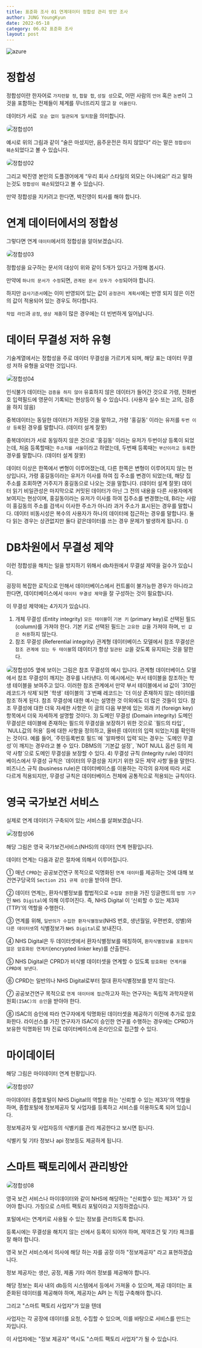 ```yaml
---
title: 표준화 조사 01 연계데이터 정합성 관리 방안 조사
author: JUNG YoungKyun
date: 2022-05-18
category: 06.02 표준화 조사
layout: post
---
```


![azure](https://img.shields.io/badge/표준화-2022.05.18-red.svg)

# 정합성

정합성이란 한자어로 `가지런할 정`, `합할 합`, `성질 성`으로, 어떤 사람의 `언어` 혹은 `논변`이 그것을 포함하는 전제들이 체계를 무너뜨리지 않고 `잘 어울린다`. 

데이터가 서로` 모순 없이 일관되게 일치함`을 의미합니다. 

<img src="../images/정합성01.png" alt="정합성01" style="border-radius: 10px; border: 1px solid #eaeaea;"/>

예시로 위의 그림과 같이 “술은 마셨지만, 음주운전은 하지 않았다“ 라는 말은 `정합성이 훼손`되었다고 볼 수 있습니다. 

<img src="../images/정합성02.jpg" alt="정합성02" style="border-radius: 10px; border: 1px solid #eaeaea;"/>

그리고 박진영 본인의 도플갱어에게 “우리 회사 스타일의 외모는 아니에요!” 라고 말하는것도 `정합성이 훼손`되었다고 볼 수 있습니다. 

만약 정합성을 지키려고 한다면, 박진영이 퇴사를 해야 합니다.

# 연계 데이터에서의 정합성
그렇다면 연계 `데이터`에서의 정합성을 알아보겠습니다.

<img src="../images/정합성03.png" alt="정합성03" style="border-radius: 10px; border: 1px solid #eaeaea;"/>

정합성을 요구하는 문서의 대상이 위와 같이 5개가 있다고 가정해 봅시다. 

만약에 `하나의 문서가 수정`되면, `관계된 문서 모두가 수정`되어야 합니다. 

하지만 `검사기준서`에는 이미 반영되어 있는 값이 `공정관리 계획서`에는 반영 되지 않은 이전의 값이 적용되어 있는 경우도 허다합니다. 

`작업 라인`과 `공정`, `생상 제품`이 많은 경우에는 더 빈번하게 일어납니다.

# 데이터 무결성 저하 유형
기술계열에서는 정합성을 주로 데이터 무결성을 가르키게 되며,
해당 표는 데이터 무결성 저하 유형을 요약한 것입니다.

<img src="../images/정합성04.png" alt="정합성04" style="border-radius: 10px; border: 1px solid #eaeaea;"/>

인식불가 데이터는 `검증을 하지 않아` 유효하지 않은 데이터가 들어간 것으로 가령, 전화번호 입력필드에 영문이 기록되는 현상등이 될 수 있습니다. (사용자 실수 또는 고의, 검증을 하지 않음)

중복데이터는 동일한 데이터가 저장된 것을 말하고, 가령 '홍길동' 이라는 유저를 `두번 이상 등록`된 경우를 말합니다. (데이터 설계 잘못)

중복데이터가 서로 동일하지 않은 것으로 '홍길동' 이라는 유저가 두번이상 등록이 되었는데, 처음 등록할때는 `주소지를 서울`이라고 하였는데, 두번째 등록때는 `부산이라고 등록`한 경우를 말합니다. (데이터 설계 잘못)

데이터 이상은 한쪽에서 변형이 이루어졌는데, 다른 한쪽은 변형이 이루어지지 않는 현상입니다, 가령 홍길동이라는 유저가 이사를 하여 집 주소를 변경이 되었는데, 해당 집 주소를 조회하면 거주지가 홍길동으로 나오는 것을 말합니다. (데이터 설계 잘못)
데이터 읽기 비일관성은 마지막으로 커밋된 데이터가 아닌 그 전의 내용을 다른 사용자에게 보여지는 현상이며, 홍길동이라는 유저가 이사를 하여 집주소를 변경했는데, B라는 사람이 홍길동의 주소를 검색시 이사한 주소가 아니라 과거 주소가 표시된는 경우를 말합니다.
데이터 비동시성은 복수의 사용자가 하나의 데이터에 접근하는 경우를 말합니다. 둘다 읽는 경우는 상관없지만 둘다 같은데이터를 쓰는 경우 문제가 발생하게 됩니다. ()


# DB차원에서 무결성 제약
이런 정합성을 해치는 일을 방지하기 위해서 db차원에서 무결설 제약을 걸수가 있습니다.

굉장히 복잡한 로직으로 인해서 데이터베이스에서 컨트롤이 불가능한 경우가 아니라고 한다면, 데이터베이스에서 `데이터 무결성 제약`을 잘 구성하는 것이 필요합니다.

이 무결성 제약에는 4가지가 있습니다.

1) 개체 무결성 (Entity integrity)
`모든 테이블`이 `기본 키` (primary key)로 선택된 필드 (column)를 가져야 한다. 
기본 키로 선택된 필드는 `고유한 값`을 가져야 하며, `빈 값은 허용`하지 않는다.
2) 참조 무결성 (Referential integrity)
관계형 데이터베이스 모델에서 참조 무결성은 `참조 관계에 있는 두 테이블`의 데이터가 항상 `일관된 값`을 갖도록 유지되는 것을 말한다.
<img src="../images/정합성05.png" alt="정합성05" style="border-radius: 10px; border: 1px solid #eaeaea;"/> 
옆에 보이는 그림은 참조 무결성의 예시 입니다.
관계형 데이터베이스 모델에서 참조 무결성이 깨지는 경우를 나타낸다. 
이 예시에서는 부서 테이블을 참조하는 학생 테이블을 보여주고 있다. 
이러한 참조 관계에서 만약 부서 테이블에서 id 값이 `310인 레코드가 삭제`되면 `학생` 테이블의 `3`번째 레코드는 `더 이상 존재하지 않는 데이터를 참조`하게 된다. 
참조 무결성에 대한 예시는 설명한 것 이외에도 더 많은 것들이 있다. 
참조 무결성에 대한 더욱 자세한 사항은 이 글의 다음 부분에 있는 외래 키 (foreign key) 항목에서 더욱 자세하게 설명할 것이다.
3) 도메인 무결성 (Domain integrity)
도메인 무결성은 테이블에 존재하는 필드의 무결성을 보장하기 위한 것으로 `필드의 타입`, `NULL값의 허용` 등에 대한 사항을 정의하고, 올바른 데이터의 입력 되었는지를 확인하는 것이다. 
예를 들어, `주민등록번호 필드`에 `알파벳이 입력`되는 경우는 `도메인 무결성`이 깨지는 경우라고 볼 수 있다. 
DBMS의 `기본값 설정`, `NOT NULL 옵션 등의 제약 사항`으로 도메인 무결성을 보장할 수 있다.
4) 무결성 규칙 (Integrity rule)
데이터베이스에서 무결성 규칙은 `데이터의 무결성을 지키기 위한 모든 제약 사항`들을 말한다. 
비즈니스 규칙 (business rule)은 데이터베이스를 이용하는 각각의 유저에 따라 서로 다르게 적용되지만, 무결성 규칙은 데이터베이스 전체에 공통적으로 적용되는 규칙이다.

# 영국 국가보건 서비스
실제로 연계 데이터가 구축되어 있는 서비스를 살펴보겠습니다.

<img src="../images/정합성06.png" alt="정합성06" style="border-radius: 10px; border: 1px solid #eaeaea;"/>

해당 그림은 영국 국가보건서비스(NHS)의 데이터 연계 현황입니다.

데이터 연계는 다음과 같은 절차에 의해서 이루어집니다.

① 매년 `CPRD`는 공공보건연구 목적으로 익명화된 `연계 데이터`를 제공하는 것에 대해 보건연구당국의 `Section 251 규제 승인`을 받아야 한다. 

② 데이터 연계는, 환자식별정보를 합법적으로 `수집할 권한`을 가진 잉글랜드의 `법정 기구`인 `NHS Digital`에 의해 이루어진다. 
즉, NHS Digital 이 ‘신뢰할 수 있는 제3자(TTP)’의 역할을 수행한다. 

③ 연계를 위해, `일반의가 수집한 환자식별정보`(NHS 번호, 생년월일, 우편번호, 성별)와 `다른 데이터셋`의 식별정보가 `NHS Digital`로 보내진다. 

④ NHS Digital은 두 데이터셋에서 환자식별정보를 매칭하여, `환자식별정보를 포함하지 않은 암호화된 연계키`(encrypted linker key)를 산출한다. 

⑤ NHS Digital은 CPRD가 비식별 데이터셋을 연계할 수 있도록 `암호화된 연계키를 CPRD에 보낸다`. 

⑥ CPRD는 일반의나 NHS Digital로부터 절대 환자식별정보를 받지 않는다. 

⑦ 공공보건연구 목적으로 `연계 데이터에 접근`하고자 하는 연구자는 독립적 과학자문위원회`(ISAC)의 승인`을 받아야 한다. 

⑧ ISAC의 승인에 따라 연구자에게 익명화된 데이터셋을 제공하기 이전에 추가로 암호화한다. 라이선스를 가진 연구자가 ISAC이 승인한 연구를 수행하는 경우에는 CPRD가 보유한 익명화된 1차 진료 데이터베이스에 온라인으로 접근할 수 있다.

# 마이데이터

해당 그림은 마이데이터 연계 현황입니다.

<img src="../images/정합성07.png" alt="정합성07" style="border-radius: 10px; border: 1px solid #eaeaea;"/>

마이데이터 종합포털이 NHS Digital의 역할을 하는 '신뢰할 수 있는 제3자'의 역할을 하며, 종합포털에 정보제공자 및 사업자를 등록하고 서비스를 이용하도록 되어 있습니다.

정보제공자 및 사업자등의 식별키를 관리 제공한다고 보시면 됩니다.

식별키 및 기타 정보나 api 정보등도 제공하게 됩니다.

# 스마트 팩토리에서 관리방안

<img src="../images/정합성08.png" alt="정합성08" style="border-radius: 10px; border: 1px solid #eaeaea;"/>

영국 보건 서비스나 마이데이터와 같이 NHS에 해당하는 "신뢰할수 있는 제3자" 가 있어야 합니다.
가칭으로 스마트 팩토리 포털이라고 지칭하겠습니다. 

포털에서는 연계키로 사용될 수 있는 정보를 관리하도록 합니다.

등록시에는 무결성을 해치지 않는 선에서 등록이 되어야 하며, 제약조건 및 기타 체크를 잘 해야 합니다.


영국 보건 서비스에서 의사에 해당 하는 자를 공장 이하 "정보제공자" 라고 표현하겠습니다.

정보 제공자는 생산, 공정, 제품 기타 여러 정보를 제공해야 합니다.

해당 정보는 회사 내의 db등의 시스템에서 등에서 가져올 수 있으며, 제공 데이터는 표준화된 데이터를 제공해야 하며, 제공자는 API 는 직접 구축해야 합니다.


그리고 "스마트 팩토리 사업자"가 있을 텐데

사업자는 각 공장에 데이터를 요청, 수집할 수 있으며, 이를 바탕으로 서비스를 만드는 자입니다.

이 사업자에는 "정보 제공자" 역시도 "스마트 팩토리 사업자"가 될 수 있습니다.
